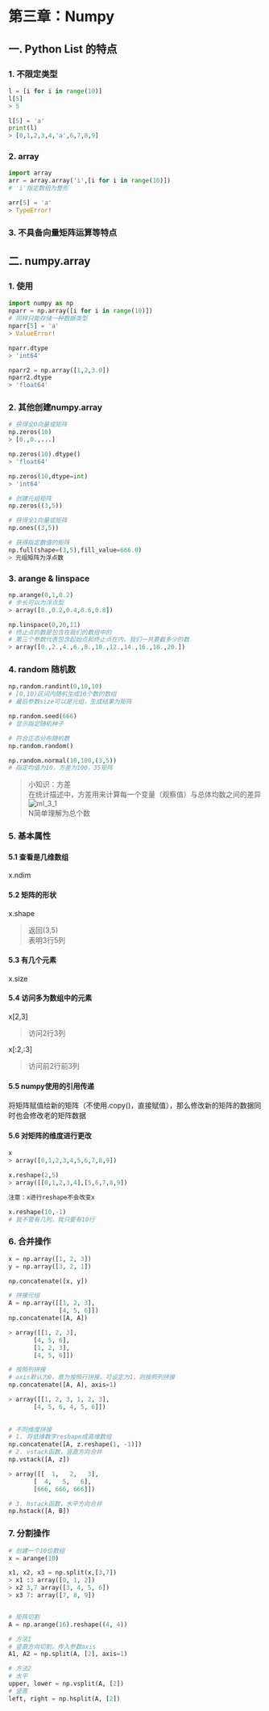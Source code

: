 # 第三章：Numpy

## 一.  Python List 的特点

### 1. 不限定类型
```python
l = [i for i in range(10)]
l[5]
> 5

l[5] = 'a'
print(l)
> [0,1,2,3,4,'a',6,7,8,9]
```

### 2. array
```python
import array
arr = array.array('i',[i for i in range(10)])
# 'i'指定数组为整形

arr[5] = 'a'
> TypeError!
```
### 3. 不具备向量矩阵运算等特点

## 二. numpy.array
### 1. 使用
```python
import numpy as np
nparr = np.array([i for i in range(10)])
# 同样只能存储一种数据类型
nparr[5] = 'a'
> ValueError!

nparr.dtype
> 'int64'

nparr2 = np.array([1,2,3.0])
nparr2.dtype
> 'float64'
```

### 2. 其他创建numpy.array
```python
# 获得全0向量或矩阵
np.zeros(10)
> [0.,0.,...]

np.zeros(10).dtype()
> 'float64'

np.zeros(10,dtype=int)
> 'int64'

# 创建元组矩阵
np.zeros((3,5))

# 获得全1向量或矩阵
np.ones((3,5))

# 获得指定数值的矩阵
np.full(shape=(3,5),fill_value=666.0)
> 元组矩阵为浮点数
```

### 3. arange & linspace
```python
np.arange(0,1,0.2)
# 步长可以为浮点型
> array([0.,0.2,0.4,0.6,0.8])

np.linspace(0,20,11)
# 终止点的数是包含在我们的数组中的
# 第三个参数代表包含起始点和终止点在内，我们一共要截多少的数
> array([0.,2.,4.,6.,8.,10.,12.,14.,16.,18.,20.])
```

### 4. random 随机数
```python
np.random.randint(0,10,10)
# [0,10)区间内随机生成10个数的数组
# 最后参数size可以是元组，生成结果为矩阵

np.random.seed(666)
# 显示指定随机种子

# 符合正态分布随机数
np.random.random()

np.random.normal(10,100,(3,5))
# 指定均值为10，方差为100，35矩阵
```
> 小知识：方差<br>
> 在统计描述中，方差用来计算每一个变量（观察值）与总体均数之间的差异<br>
> ![ml_3_1](https://s2.ax1x.com/2020/01/06/lyKe6U.png)<br>
> N简单理解为总个数


### 5. 基本属性
#### 5.1 查看是几维数组
x.ndim
#### 5.2 矩阵的形状
x.shape
> 返回(3,5)<br>
> 表明3行5列
#### 5.3 有几个元素
x.size

#### 5.4 访问多为数组中的元素
x[2,3]
> 访问2行3列

x[:2,:3]
> 访问前2行前3列

#### 5.5 numpy使用的引用传递
将矩阵赋值给新的矩阵（不使用.copy()，直接赋值），那么修改新的矩阵的数据同时也会修改老的矩阵数据

#### 5.6 对矩阵的维度进行更改
```python
x
> array([0,1,2,3,4,5,6,7,8,9])

x.reshape(2,5)
> array([[0,1,2,3,4],[5,6,7,8,9])

注意：x进行reshape不会改变x

x.reshape(10,-1)
# 我不管有几列，我只要有10行
```

### 6. 合并操作
```python
x = np.array([1, 2, 3])
y = np.array([3, 2, 1])

np.concatenate([x, y])

# 拼接元组
A = np.array([[1, 2, 3],
              [4, 5, 6]])
np.concatenate([A, A])

> array([[1, 2, 3],
       [4, 5, 6],
       [1, 2, 3],
       [4, 5, 6]])

# 按照列拼接
# axis默认为0，意为按照行拼接。可设定为1，则按照列拼接
np.concatenate([A, A], axis=1)

> array([[1, 2, 3, 1, 2, 3],
       [4, 5, 6, 4, 5, 6]])
       
       
# 不同维度拼接
# 1. 将低维数字reshape成高维数组
np.concatenate([A, z.reshape(1, -1)])
# 2. vstack函数，竖直方向合并
np.vstack([A, z])

> array([[  1,   2,   3],
       [  4,   5,   6],
       [666, 666, 666]])

# 3. hstack函数，水平方向合并
np.hstack([A, B])

```

### 7. 分割操作
```python
# 创建一个10位数组
x = arange(10)

x1, x2, x3 = np.split(x,[3,7])
> x1 :3 array([0, 1, 2])
> x2 3,7 array([3, 4, 5, 6])
> x3 7: array([7, 8, 9])


# 矩阵切割
A = np.arange(16).reshape((4, 4))

# 方法1
# 竖直方向切割，传入参数axis
A1, A2 = np.split(A, [2], axis=1)

# 方法2
# 水平
upper, lower = np.vsplit(A, [2])
# 竖直
left, right = np.hsplit(A, [2])


```


<comment-comment/><comment/>